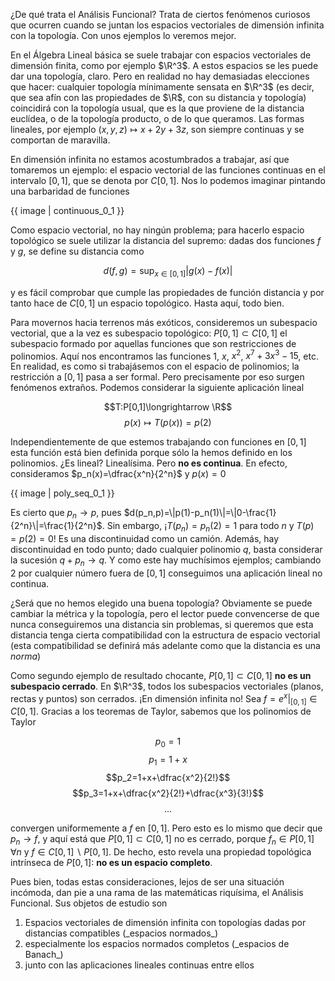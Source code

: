 ¿De qué trata el Análisis Funcional? Trata de ciertos fenómenos curiosos que ocurren cuando se juntan los espacios vectoriales de dimensión infinita con la topología. Con unos ejemplos lo veremos mejor.

En el Álgebra Lineal básica se suele trabajar con espacios vectoriales de dimensión finita, como por ejemplo $\R^3$. A estos espacios se les puede dar una topología, claro. Pero en realidad no hay demasiadas elecciones que hacer: cualquier topología mínimamente sensata en $\R^3$ (es decir, que sea afín con las propiedades de $\R$, con su distancia y topología) coincidirá con la topología usual, que es la que proviene de la distancia euclídea, o de la topología producto, o de lo que queramos. Las formas lineales, por ejemplo $(x,y,z)\longmapsto x+2y+3z$, son siempre continuas y se comportan de maravilla.

En dimensión infinita no estamos acostumbrados a trabajar, así que tomaremos un ejemplo: el espacio vectorial de las funciones continuas en el intervalo $[0,1]$, que se denota por $C[0,1]$. Nos lo podemos imaginar pintando una barbaridad de funciones

{{ image | continuous_0_1 }}

Como espacio vectorial, no hay ningún problema; para hacerlo espacio topológico se suele utilizar la distancia del supremo: dadas dos funciones $f$ y $g$, se define su distancia como

$$d(f,g)=\displaystyle \sup_{x\in[0,1]}|g(x)-f(x)|$$

y es fácil comprobar que cumple las propiedades de función distancia y por tanto hace de $C[0,1]$ un espacio topológico. Hasta aquí, todo bien.

Para movernos hacia terrenos más exóticos, consideremos un subespacio vectorial, que a la vez es subespacio topológico: $P[0,1]\subset C[0,1]$ el subespacio formado por aquellas funciones que son restricciones de polinomios. Aquí nos encontramos las funciones $1$, $x$, $x^2$, $x^7+3x^3-15$, etc. En realidad, es como si trabajásemos con el espacio de polinomios; la restricción a $[0,1]$ pasa a ser formal. Pero precisamente por eso surgen fenómenos extraños. Podemos considerar la siguiente aplicación lineal

$$T:P[0,1]\longrightarrow \R$$
$$p(x)\longmapsto T(p(x))=p(2)$$

Independientemente de que estemos trabajando con funciones en $[0,1]$ esta función está bien definida porque sólo la hemos definido en los polinomios. ¿Es lineal? Linealísima. Pero **no es continua**. En efecto, consideramos $p_n(x)=\dfrac{x^n}{2^n}$ y $p(x)=0$

{{ image | poly_seq_0_1 }}

Es cierto que $p_n\longrightarrow p$, pues $d(p_n,p)=\|p(1)-p_n(1)\|=\|0-\frac{1}{2^n}\|=\frac{1}{2^n}$. Sin embargo, ¡$T(p_n)=p_n(2)=1$ para todo $n$ y $T(p)=p(2)=0$! Es una discontinuidad como un camión. Además, hay discontinuidad en todo punto; dado cualquier polinomio $q$, basta considerar la sucesión $q+p_n\longrightarrow q$. Y como este hay muchísimos ejemplos; cambiando $2$ por cualquier número fuera de $[0,1]$ conseguimos una aplicación lineal no continua.

¿Será que no hemos elegido una buena topología? Obviamente se puede cambiar la métrica y la topología, pero el lector puede convencerse de que nunca conseguiremos una distancia sin problemas, si queremos que esta distancia tenga cierta compatibilidad con la estructura de espacio vectorial (esta compatibilidad se definirá más adelante como que la distancia es una _norma_)

Como segundo ejemplo de resultado chocante, $P[0,1]\subset C[0,1]$ **no es un subespacio cerrado**. En $\R^3$, todos los subespacios vectoriales (planos, rectas y puntos) son cerrados. ¡En dimensión infinita no! Sea $f=e^x|_{[0,1]}\in C[0,1]$. Gracias a los teoremas de Taylor, sabemos que los polinomios de Taylor

$$p_0=1$$
$$p_1=1+x$$
$$p_2=1+x+\dfrac{x^2}{2!}$$
$$p_3=1+x+\dfrac{x^2}{2!}+\dfrac{x^3}{3!}$$
$$...$$

convergen uniformemente a $f$ en $[0,1]$. Pero esto es lo mismo que decir que $p_n\longrightarrow f$, y aquí está que $P[0,1]\subset C[0,1]$ no es cerrado, porque $f_n\in P[0,1]\,\forall n$ y $f\in C[0,1]\smallsetminus P[0,1]$. De hecho, esto revela una propiedad topológica intrínseca de $P[0,1]$: **no es un espacio completo**.

Pues bien, todas estas consideraciones, lejos de ser una situación incómoda, dan pie a una rama de las matemáticas riquísima, el Análisis Funcional. Sus objetos de estudio son

<ol>
  <li>Espacios vectoriales de dimensión infinita con topologías dadas por distancias compatibles (_espacios normados_)</li>
  <li>especialmente los espacios normados completos (_espacios de Banach_)</li>
  <li>junto con las aplicaciones lineales continuas entre ellos</li>
</ol>